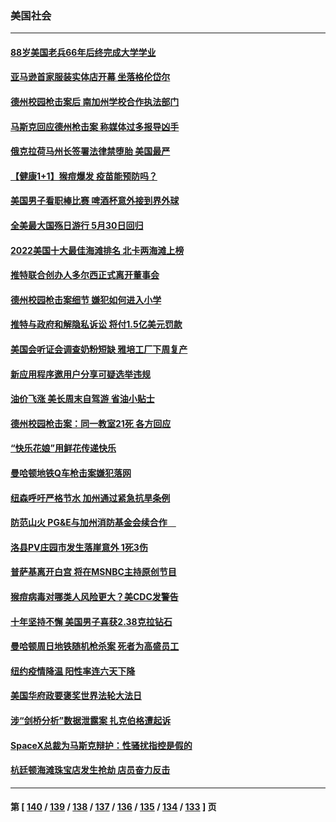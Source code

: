 ### 美国社会
---
#### [88岁美国老兵66年后终完成大学学业](../../pages/ncid1078160/n13746364.md) 
#### [亚马逊首家服装实体店开幕 坐落格伦岱尔](../../pages/ncid1078160/n13746378.md) 
#### [德州校园枪击案后 南加州学校合作执法部门](../../pages/ncid1078160/n13746258.md) 
#### [马斯克回应德州枪击案 称媒体过多报导凶手](../../pages/ncid1078160/n13746165.md) 
#### [俄克拉荷马州长签署法律禁堕胎 美国最严](../../pages/ncid1078160/n13746035.md) 
#### [【健康1+1】猴痘爆发 疫苗能预防吗？](../../pages/ncid1078160/n13745895.md) 
#### [美国男子看职棒比赛 啤酒杯意外接到界外球](../../pages/ncid1078160/n13745435.md) 
#### [全美最大国殇日游行 5月30日回归](../../pages/ncid1078160/n13745527.md) 
#### [2022美国十大最佳海滩排名 北卡两海滩上榜](../../pages/ncid1078160/n13745329.md) 
#### [推特联合创办人多尔西正式离开董事会](../../pages/ncid1078160/n13745396.md) 
#### [德州校园枪击案细节 嫌犯如何进入小学](../../pages/ncid1078160/n13745279.md) 
#### [推特与政府和解隐私诉讼 将付1.5亿美元罚款](../../pages/ncid1078160/n13745290.md) 
#### [美国会听证会调查奶粉短缺 雅培工厂下周复产](../../pages/ncid1078160/n13745217.md) 
#### [新应用程序邀用户分享可疑选举违规](../../pages/ncid1078160/n13745296.md) 
#### [油价飞涨 美长周末自驾游 省油小贴士](../../pages/ncid1078160/n13745230.md) 
#### [德州校园枪击案：同一教室21死 各方回应](../../pages/ncid1078160/n13745096.md) 
#### [“快乐花娘”用鲜花传递快乐](../../pages/ncid1078160/n13745097.md) 
#### [曼哈顿地铁Q车枪击案嫌犯落网](../../pages/ncid1078160/n13744680.md) 
#### [纽森呼吁严格节水 加州通过紧急抗旱条例](../../pages/ncid1078160/n13744591.md) 
#### [防范山火 PG&E与加州消防基金会续合作　](../../pages/ncid1078160/n13744559.md) 
#### [洛县PV庄园市发生落崖意外 1死3伤](../../pages/ncid1078160/n13744489.md) 
#### [普萨基离开白宫 将在MSNBC主持原创节目](../../pages/ncid1078160/n13744415.md) 
#### [猴痘病毒对哪类人风险更大？美CDC发警告](../../pages/ncid1078160/n13744429.md) 
#### [十年坚持不懈 美国男子喜获2.38克拉钻石](../../pages/ncid1078160/n13744094.md) 
#### [曼哈顿周日地铁随机枪杀案 死者为高盛员工](../../pages/ncid1078160/n13744022.md) 
#### [纽约疫情降温 阳性率连六天下降](../../pages/ncid1078160/n13743967.md) 
#### [美国华府政要褒奖世界法轮大法日](../../pages/ncid1078160/n13743770.md) 
#### [涉“剑桥分析”数据泄露案 扎克伯格遭起诉](../../pages/ncid1078160/n13743801.md) 
#### [SpaceX总裁为马斯克辩护：性骚扰指控是假的](../../pages/ncid1078160/n13743816.md) 
#### [杭廷顿海滩珠宝店发生抢劫 店员奋力反击](../../pages/ncid1078160/n13743828.md) 

---
#### 第 [ [140](./140.md) / [139](./139.md) / [138](./138.md) / [137](./137.md) / [136](./136.md) / [135](./135.md) / [134](./134.md) / [133](./133.md) ] 页
